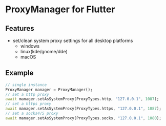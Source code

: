 # ProxyManager for Flutter

## Features

-  set/clean system proxy settings for all desktop platforms
    - windows
    - linux(kde/gnome/dde)
    - macOS

## Example 

```dart
// single instance
ProxyManager manager = ProxyManager();
// set a http proxy
await manager.setAsSystemProxy(ProxyTypes.http, "127.0.0.1", 1087);
// set a https proxy
await manager.setAsSystemProxy(ProxyTypes.https, "127.0.0.1", 1087);
// set a socks4/5 proxy
await manager.setAsSystemProxy(ProxyTypes.socks, "127.0.0.1", 1080);
```